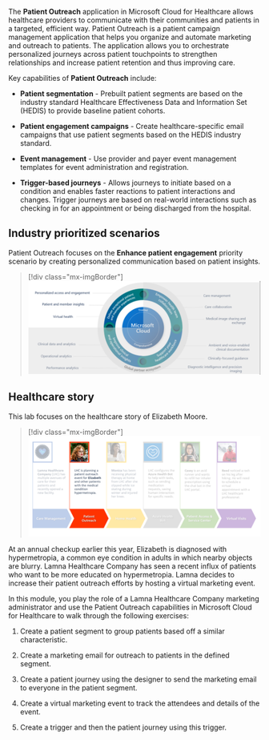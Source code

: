 The **Patient Outreach** application in Microsoft Cloud for Healthcare allows healthcare providers to communicate with their communities and patients in a targeted, efficient way. Patient Outreach is a patient campaign management application that helps you organize and automate marketing and outreach to patients. The application allows you to orchestrate personalized journeys across patient touchpoints to strengthen relationships and increase patient retention and thus improving care.

Key capabilities of **Patient Outreach** include:

- **Patient segmentation** - Prebuilt patient segments are based on the industry standard Healthcare Effectiveness Data and Information Set (HEDIS) to provide baseline patient cohorts.

- **Patient engagement campaigns** - Create healthcare-specific email campaigns that use patient segments based on the HEDIS industry standard.

- **Event management** - Use provider and payer event management templates for event administration and registration.

- **Trigger-based journeys** - Allows journeys to initiate based on a condition and enables faster reactions to patient interactions and changes. Trigger journeys are based on real-world interactions such as checking in for an appointment or being discharged from the hospital.  

## Industry prioritized scenarios

Patient Outreach focuses on the **Enhance patient engagement** priority scenario by creating personalized communication based on patient insights.

> [!div class="mx-imgBorder"]
> [![Screenshot of a diagram showing an enhanced patient engagement priority scenario with capabilities highlighted.](../media/patient-outreach-diagram.png)](../media/patient-outreach-diagram.png#lightbox)

## Healthcare story

This lab focuses on the healthcare story of Elizabeth Moore.

> [!div class="mx-imgBorder"]
> [![Diagram of healthcare data model basics with patient outreach highlighted.](../media/patient-outreach-step.png)](../media/patient-outreach-step.png#lightbox)

At an annual checkup earlier this year, Elizabeth is diagnosed with hypermetropia, a common eye condition in adults in which nearby objects are blurry. Lamna Healthcare Company has seen a recent influx of patients who want to be more educated on hypermetropia. Lamna decides to increase their patient outreach efforts by hosting a virtual marketing event.

In this module, you play the role of a Lamna Healthcare Company marketing administrator and use the Patient Outreach capabilities in Microsoft Cloud for Healthcare to walk through the following exercises:

1. Create a patient segment to group patients based off a similar characteristic.

1. Create a marketing email for outreach to patients in the defined segment.

1. Create a patient journey using the designer to send the marketing email to everyone in the patient segment.

1. Create a virtual marketing event to track the attendees and details of the event.

1. Create a trigger and then the patient journey using this trigger.  

